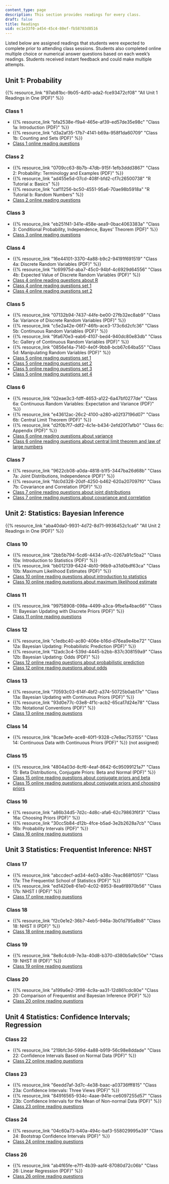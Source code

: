 ```yaml
---
content_type: page
description: This section provides readings for every class.
draft: false
title: Readings
uid: ec1e33f0-a454-45c4-80ef-fb58703d8516
---
```

Listed below are assigned readings that students were expected to complete prior to attending class sessions. Students also completed online multiple choice or numerical answer questions based on each week’s readings. Students received instant feedback and could make multiple attempts.

## Unit 1: Probability

{{% resource_link "97ab81bc-9b05-4d10-ada2-fce93472cf08" "All Unit 1 Readings in One (PDF)" %}}   

### Class 1      

- {{% resource_link "bfa2538e-f9a4-465e-af39-ed57de35e98c" "Class 1a: Introduction (PDF)" %}}             
- {{% resource_link "d3a2af35-17b7-4141-b69a-958f1da60709" "Class 1b: Counting and Sets (PDF)" %}}   
- [Class 1 online reading questions](https://studio.openlearninglibrary.mit.edu/container/block-v1:MITx+18.05r_10+2022_Summer+type@vertical+block@class1-rq1-vertical)         

### Class 2

- {{% resource_link "0709cc63-8b7b-47db-915f-1efb3ddd3867" "Class 2: Probability: Terminology and Examples (PDF)" %}}         
- {{% resource_link "ad455e5d-07cd-408f-bfd2-cf7c26500738" "R Tutorial a: Basics" %}}        
- {{% resource_link "caf11256-bc50-4551-95a6-70ae98b5918a" "R Tutorial b: Random Numbers" %}} 
- [Class 2 online reading questions](https://studio.openlearninglibrary.mit.edu/container/block-v1:MITx+18.05r_10+2022_Summer+type@vertical+block@class2-rq1-vertical)

###  Class 3 

- {{% resource_link "eb251f41-341e-458e-aea9-0bac4063383a" "Class 3: Conditional Probability, Independence, Bayes’ Theorem (PDF)" %}} 
- [Class 3 online reading questions](https://studio.openlearninglibrary.mit.edu/container/block-v1:MITx+18.05r_10+2022_Summer+type@vertical+block@class3-rq1-vertical)  

###  Class 4           

- {{% resource_link "16e44101-3370-4a88-b9c2-94191f691519" "Class 4a: Discrete Random Variables (PDF)" %}}             
- {{% resource_link "1c69975d-aba7-45c0-94bf-4c6929d64556" "Class 4b: Expected Value of Discrete Random Variables (PDF)" %}} 
- [Class 4 online reading questions about R](https://studio.openlearninglibrary.mit.edu/container/block-v1:MITx+18.05r_10+2022_Summer+type@vertical+block@class4-r-rqvertical)
- [Class 4 online reading questions set 1](https://studio.openlearninglibrary.mit.edu/container/block-v1:MITx+18.05r_10+2022_Summer+type@vertical+block@class4-rq1-vertical)
- [Class 4 online reading questions set 2](https://studio.openlearninglibrary.mit.edu/container/block-v1:MITx+18.05r_10+2022_Summer+type@vertical+block@class4-rq2-vertical)

###  Class 5         

- {{% resource_link "07132b94-7437-44fe-be00-27fb32ec8ab9" "Class 5a: Variance of Discrete Random Variables (PDF)" %}}             
- {{% resource_link "c5e2a42e-06f7-46fb-ace3-173c6d2cfc36" "Class 5b: Continuous Random Variables (PDF)" %}}             
- {{% resource_link "9fa670e3-eab6-4107-bed4-940dc80e83db" "Class 5c: Gallery of Continuous Random Variables (PDF)" %}}             
- {{% resource_link "0856e14a-7140-4e0f-9bb8-bcb67c64ba55" "Class 5d: Manipulating Random Variables (PDF)" %}}      
- [Class 5 online reading questions set 1](https://studio.openlearninglibrary.mit.edu/container/block-v1:MITx+18.05r_10+2022_Summer+type@vertical+block@class5-rq1-vertical)
- [Class 5 online reading questions set 2](https://studio.openlearninglibrary.mit.edu/container/block-v1:MITx+18.05r_10+2022_Summer+type@vertical+block@class5-rq2-vertical)
- [Class 5 online reading questions set 3](https://studio.openlearninglibrary.mit.edu/container/block-v1:MITx+18.05r_10+2022_Summer+type@vertical+block@class5-rq3-vertical)
- [Class 5 online reading questions set 4](https://studio.openlearninglibrary.mit.edu/container/block-v1:MITx+18.05r_10+2022_Summer+type@vertical+block@class5-rq4-vertical)

###  Class 6      

- {{% resource_link "02eae3c3-fdff-4653-a122-6a47bf0277de" "Class 6a: Continuous Random Variables: Expectation and Variance (PDF)" %}}             
- {{% resource_link "e43612ac-26c2-4100-a280-a02f37196d07" "Class 6b: Central Limit Theorem (PDF)" %}}             
- {{% resource_link "d2f0b7f7-ddf2-4c1e-b434-2efd20f7afb0" "Class 6c: Appendix (PDF)" %}} 
- [Class 6 online reading questions about variance](https://studio.openlearninglibrary.mit.edu/container/block-v1:MITx+18.05r_10+2022_Summer+type@vertical+block@class6-rq1-vertical)
- [Class 6 online reading questions about central limit theorem and law of large numbers](https://studio.openlearninglibrary.mit.edu/container/block-v1:MITx+18.05r_10+2022_Summer+type@vertical+block@class6-rq2-vertical)

###  Class 7       

- {{% resource_link "9622cb08-a0da-4818-b1f5-3447ba26d68b" "Class 7a: Joint Distributions, Independence (PDF)" %}}             
- {{% resource_link "fdc0d328-20df-4250-b462-620a207097f0" "Class 7b: Covariance and Correlation (PDF)" %}}      
- [Class 7 online reading questions about joint distributions](https://studio.openlearninglibrary.mit.edu/container/block-v1:MITx+18.05r_10+2022_Summer+type@vertical+block@class7-rq1-vertical)
- [Class 7 online reading questions about covariance and correlation](https://studio.openlearninglibrary.mit.edu/container/block-v1:MITx+18.05r_10+2022_Summer+type@vertical+block@class7-rq2-vertical)

## Unit 2: Statistics: Bayesian Inference    

{{% resource_link "aba40da0-9931-4d72-8d71-9936452c1ca6" "All Unit 2 Readings in One (PDF)" %}}     

###  Class 10    

- {{% resource_link "2bb5b794-5cd6-4434-a17c-0267a91c5ba2" "Class 10a: Introduction to Statistics (PDF)" %}}             
- {{% resource_link "bb012139-6424-4b10-96b9-a31d0bdf63ca" "Class 10b: Maximum Likelihood Estimates (PDF)" %}} 
- [Class 10 online reading questions about introduction to statistics](https://studio.openlearninglibrary.mit.edu/container/block-v1:MITx+18.05r_10+2022_Summer+type@vertical+block@class10-rq1-vertical)
- [Class 10 online reading questions about maximum likelihood estimate](https://studio.openlearninglibrary.mit.edu/container/block-v1:MITx+18.05r_10+2022_Summer+type@vertical+block@class10-rq2-vertical)  

###  Class 11           

- {{% resource_link "99758908-098a-4499-a3ca-9fbe1a4bac66" "Class 11: Bayesian Updating with Discrete Priors (PDF)" %}}  
- [Class 11 online reading questions](https://studio.openlearninglibrary.mit.edu/container/block-v1:MITx+18.05r_10+2022_Summer+type@vertical+block@class11-rq1-vertical) 

###  Class 12            

- {{% resource_link "c1edbc40-ac80-406e-b16d-d76ea9e4be72" "Class 12a: Bayesian Updating: Probabilistic Prediction (PDF)" %}}             
- {{% resource_link "12adc3c4-539d-4445-b2bb-837c308159a9" "Class 12b: Bayesian Updating: Odds (PDF)" %}}
- [Class 12 online reading questions about probabilistic prediction](https://studio.openlearninglibrary.mit.edu/container/block-v1:MITx+18.05r_10+2022_Summer+type@vertical+block@class12-rq1-vertical)
- [Class 12 online reading questions about odds](https://studio.openlearninglibrary.mit.edu/container/block-v1:MITx+18.05r_10+2022_Summer+type@vertical+block@class12-rq2-vertical)     

###  Class 13        

- {{% resource_link "70593c03-614f-4bf2-a374-50725b0ab17e" "Class 13a: Bayesian Updating with Continuous Priors (PDF)" %}}             
- {{% resource_link "93d0e77c-03e8-4f1c-acb2-65ca17d24e78" "Class 13b: Notational Conventions (PDF)" %}}  
- [Class 13 online reading questions](https://studio.openlearninglibrary.mit.edu/container/block-v1:MITx+18.05r_10+2022_Summer+type@vertical+block@class13-rq1-vertical)   

###  Class 14     

- {{% resource_link "8cae3efe-ace8-40f1-9328-c7e9ac753155" "Class 14: Continuous Data with Continuous Priors (PDF)" %}} (not assigned)  

###  Class 15          

- {{% resource_link "4804a03d-8cf6-4eaf-8642-6c95099121a7" "Class 15: Beta Distributions, Conjugate Priors: Beta and Normal (PDF)" %}}   
- [Class 15 online reading questions about conjugate priors and beta](https://studio.openlearninglibrary.mit.edu/container/block-v1:MITx+18.05r_10+2022_Summer+type@vertical+block@class15-rq1-vertical)
- [Class 15 online reading questions about conjugate priors and choosing priors](https://studio.openlearninglibrary.mit.edu/container/block-v1:MITx+18.05r_10+2022_Summer+type@vertical+block@class15-rq2-vertical)

###  Class 16           

- {{% resource_link "a86b34d5-7d2c-4d8c-afa6-62c79863f6f3" "Class 16a: Choosing Priors (PDF)" %}}             
- {{% resource_link "30cc5b84-d12b-4fce-b5ad-3e2b2628a7cb" "Class 16b: Probability Intervals (PDF)" %}} 
- [Class 16 online reading questions](https://studio.openlearninglibrary.mit.edu/container/block-v1:MITx+18.05r_10+2022_Summer+type@vertical+block@class16-rq1-vertical)   

## Unit 3 Statistics: Frequentist Inference: NHST       

###  Class 17  

- {{% resource_link "abccdecf-ad34-4e03-a38c-7eac868f1051" "Class 17a: The Frequentist School of Statistics (PDF)" %}}             
- {{% resource_link "ed1420e8-61e0-4c02-8953-8ea6f8970b56" "Class 17b: NHST I (PDF)" %}} 
- [Class 17 online reading questions](https://studio.openlearninglibrary.mit.edu/container/block-v1:MITx+18.05r_10+2022_Summer+type@vertical+block@class17-rq1-vertical)  

###  Class 18            

- {{% resource_link "f2c0e1e2-36b7-4eb5-946a-3b01d795a8b8" "Class 18: NHST II (PDF)" %}} 
- [Class 18 online reading questions](https://studio.openlearninglibrary.mit.edu/container/block-v1:MITx+18.05r_10+2022_Summer+type@vertical+block@class18-rq1-vertical)

###  Class 19              

- {{% resource_link "8e8c4cb9-7e3a-40d8-b370-d380b5a9c50e" "Class 19: NHST III (PDF)" %}}
- [Class 19 online reading questions](https://studio.openlearninglibrary.mit.edu/container/block-v1:MITx+18.05r_10+2022_Summer+type@vertical+block@class19-rq1-vertical)   

###  Class 20            

- {{% resource_link "a199a6e2-3f98-4c9a-aa31-12d861cdc80e" "Class 20: Comparison of Frequentist and Bayesian Inference (PDF)" %}}  
- [Class 20 online reading questions](https://studio.openlearninglibrary.mit.edu/container/block-v1:MITx+18.05r_10+2022_Summer+type@vertical+block@class20-rq1-vertical)  

## Unit 4 Statistics: Confidence Intervals; Regression       

### Class 22

- {{% resource_link "219bfc3d-599d-4a88-b919-56c98e8ddade" "Class 22: Confidence Intervals Based on Normal Data (PDF)" %}}   
- [Class 22 online reading questions](https://studio.openlearninglibrary.mit.edu/container/block-v1:MITx+18.05r_10+2022_Summer+type@vertical+block@class22-rq1-vertical)  

### Class 23        

- {{% resource_link "6eedd7af-3d7c-4e38-baac-a03736fff815" "Class 23a: Confidence Intervals: Three Views (PDF)" %}}             
- {{% resource_link "84916565-934c-4aae-941e-ce6097255d57" "Class 23b: Confidence Intervals for the Mean of Non-normal Data (PDF)" %}} 
- [Class 23 online reading questions](https://studio.openlearninglibrary.mit.edu/container/block-v1:MITx+18.05r_10+2022_Summer+type@vertical+block@class23-rq1-vertical)    

### Class 24        

- {{% resource_link "04c60a73-b40a-494c-baf3-558029995a39" "Class 24: Bootstrap Confidence Intervals (PDF)" %}}
- [Class 24 online reading questions](https://studio.openlearninglibrary.mit.edu/container/block-v1:MITx+18.05r_10+2022_Summer+type@vertical+block@class24-rq1-vertical)   

### Class 26          

- {{% resource_link "ab4f65fe-e7f1-4b39-aaf4-87080d72c06b" "Class 26: Linear Regression (PDF)" %}}
- [Class 26 online reading questions](https://studio.openlearninglibrary.mit.edu/container/block-v1:MITx+18.05r_10+2022_Summer+type@vertical+block@class26-rq1-vertical)